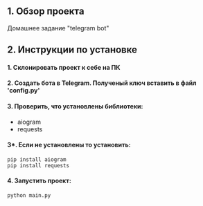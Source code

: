 ## 1. Обзор проекта
   
Домашнее задание "telegram bot"


## 2. Инструкции по установке

#### 1. Cклонировать проект к себе на ПК
   
#### 2. Создать бота в Telegram. Полученый ключ вставить в файл 'config.py'
   
#### 3. Проверить, что установлены библиотеки:
- aiogram
- requests

#### 3*. Если не установлены то установить:
```
pip install aiogram
pip install requests
```

#### 4. Запустить проект:
```
python main.py
```
